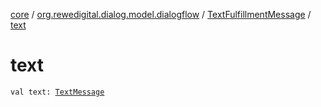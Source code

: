 [core](../../index.md) / [org.rewedigital.dialog.model.dialogflow](../index.md) / [TextFulfillmentMessage](index.md) / [text](./text.md)

# text

`val text: `[`TextMessage`](../-text-message/index.md)